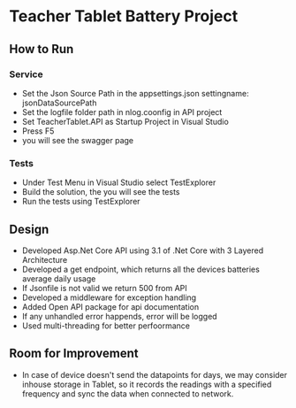# Teacher Tablet Battery Project

## How to Run

### Service

* Set the Json Source Path in the appsettings.json settingname: jsonDataSourcePath
* Set the logfile folder path in nlog.coonfig in API project
* Set TeacherTablet.API as Startup Project in Visual Studio
* Press F5
* you will see the swagger page

### Tests

* Under Test Menu in Visual Studio select TestExplorer
* Build the solution, the you will see the tests
* Run the tests using TestExplorer

## Design

* Developed Asp.Net Core API using 3.1 of .Net Core with 3 Layered Architecture
* Developed a get endpoint, which returns all the devices batteries average daily usage
* If Jsonfile is not valid we return 500 from API
* Developed a middleware for exception handling
* Added Open API package for api documentation
* If any unhandled error happends, error will be logged
* Used multi-threading for better perfoormance

## Room for Improvement

* In case of device doesn't send the datapoints for days, we may consider inhouse storage in Tablet, so it records the readings with a specified frequency and sync the data when connected to network.
